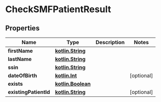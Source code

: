 # CheckSMFPatientResult

## Properties
Name | Type | Description | Notes
------------ | ------------- | ------------- | -------------
**firstName** | [**kotlin.String**](.md) |  | 
**lastName** | [**kotlin.String**](.md) |  | 
**ssin** | [**kotlin.String**](.md) |  | 
**dateOfBirth** | [**kotlin.Int**](.md) |  |  [optional]
**exists** | [**kotlin.Boolean**](.md) |  | 
**existingPatientId** | [**kotlin.String**](.md) |  |  [optional]
